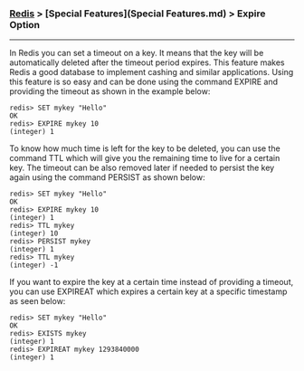 

### [Redis](../Redis.md) > [Special Features](Special Features.md) > Expire Option
___

In Redis you can set a timeout on a key. It means that the key will be automatically deleted after the timeout period expires. This feature makes Redis a good database to implement cashing and similar applications. Using this feature is so easy and can be done using the command EXPIRE and providing the timeout as shown in the example below:

````
redis> SET mykey "Hello"
OK
redis> EXPIRE mykey 10
(integer) 1
````

To know how much time is left for the key to be deleted, you can use the command TTL which will give you the remaining time to live for a certain key. The timeout can be also removed later if needed to persist the key again using the command PERSIST as shown below:


````
redis> SET mykey "Hello"
OK
redis> EXPIRE mykey 10
(integer) 1
redis> TTL mykey
(integer) 10
redis> PERSIST mykey
(integer) 1
redis> TTL mykey
(integer) -1
````

If you want to expire the key at a certain time instead of providing a timeout, you can use EXPIREAT which expires a certain key at a specific timestamp as seen below:

````
redis> SET mykey "Hello"
OK
redis> EXISTS mykey
(integer) 1
redis> EXPIREAT mykey 1293840000
(integer) 1
````
